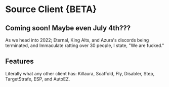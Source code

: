 # Source Client {BETA}
## Coming soon! Maybe even July 4th???
As we head into 2022; Eternal, King Alts, and Azura's discords being terminated, and Immaculate ratting over 30 people, I state, "We are fucked."

## Features
Literally what any other client has:
Killaura,
Scaffold,
Fly,
Disabler,
Step,
TargetStrafe,
ESP,
and AutoEZ.

